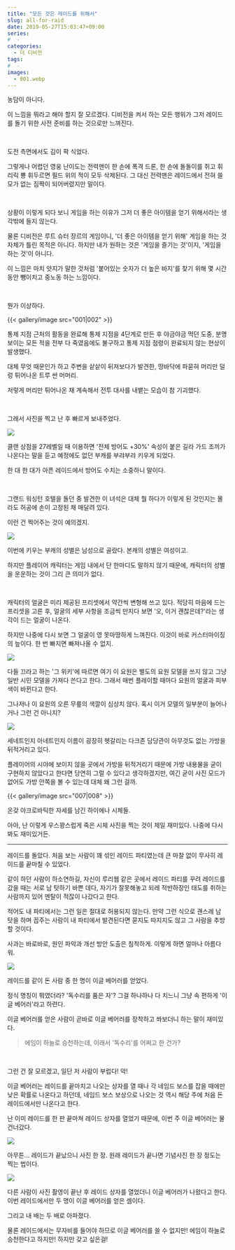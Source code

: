 ```yaml
---
title: "모든 것은 레이드를 위해서"
slug: all-for-raid
date: 2019-05-27T15:03:47+09:00
series:
#  - 
categories:
  - 더 디비전
tags:
#  - 
images:
  - 001.webp
---
```


농담이 아니다.

이 느낌을 뭐라고 해야 할지 잘 모르겠다. 디비전을 켜서 하는 모든 행위가 그저 레이드를 돌기 위한 사전 준비를 하는 것으로만 느껴진다.

&nbsp;

도전 측면에서도 김이 팍 식었다.

그렇게나 어렵던 영웅 난이도는 전력맨이 한 손에 폭격 드론, 한 손에 돌돌이를 쥐고 휘리릭 뿅 휘두르면 필드 위의 적이 모두 삭제된다. 그 대신 전력맨은 레이드에서 전혀 쓸모가 없는 짐짝이 되어버렸지만 말이다.

&nbsp;

상황이 이렇게 되다 보니 게임을 하는 이유가 그저 더 좋은 아이템을 얻기 위해서라는 생각밖에 들지 않는다.

물론 디비전은 루트 슈터 장르의 게임이니, '더 좋은 아이템을 얻기 위해' 게임을 하는 것 자체가 틀린 목적은 아니다. 하지만 내가 원하는 것은 '게임을 즐기는 것'이지, '게임을 하는 것'이 아니다.

이 느낌은 마치 얏지가 말한 것처럼 '붙어있는 숫자가 더 높은 바지'를 찾기 위해 몇 시간 동안 뺑이치고 중노동 하는 느낌이다.

&nbsp;

뭔가 이상하다.

{{< gallery/image src="001|002" >}}

통제 지점 근처의 활동을 완료해 통제 지점을 4단계로 만든 후 야금야금 먹던 도중, 분명 보이는 모든 적을 전부 다 죽였음에도 불구하고 통제 지점 점령이 완료되지 않는 현상이 발생했다.

대체 무엇 때문인가 하고 주변을 샅샅이 뒤져보다가 발견한, 땅바닥에 파묻혀 머리만 덜렁 튀어나온 트루 썬 머머리.

저렇게 머리만 튀어나온 채 계속해서 전투 대사를 내뱉는 모습이 참 기괴했다.

&nbsp;

그래서 사진을 찍고 난 후 빠르게 보내주었다.

![](003.webp)

클랜 상점을 27레벨일 때 이용하면 '전체 방어도 +30%' 속성이 붙은 길라 가드 조끼가 나온다는 말을 듣고 예정에도 없던 부캐를 부랴부랴 키우게 되었다.

한 대 한 대가 아픈 레이드에서 방어도 수치는 소중하니 말이다.

&nbsp;

그랜드 워싱턴 호텔을 돌던 중 발견한 이 녀석은 대체 뭘 하다가 이렇게 된 것인지는 몰라도 허공에 손이 고정된 채 매달려 있다.

이런 건 찍어주는 것이 예의겠지.

![](004.webp)

이번에 키우는 부캐의 성별은 남성으로 골랐다. 본캐의 성별은 여성이고.

하지만 플레이어 캐릭터는 게임 내에서 단 한마디도 말하지 않기 때문에, 캐릭터의 성별을 운운하는 것이 그리 큰 의미가 없다.

&nbsp;

캐릭터의 얼굴은 미리 제공된 프리셋에서 약간씩 변형해 쓰고 있다. 적당히 마음에 드는 프리셋을 고른 후, 얼굴의 세부 사항을 조금씩 만지다 보면 '오, 이거 괜찮은데?'라는 생각이 드는 얼굴이 나온다.

하지만 나중에 다시 보면 그 얼굴이 영 못마땅하게 느껴진다. 이것이 바로 커스터마이징의 늪이다. 한 번 빠지면 빠져나올 수 없지.

![](005.webp)

다들 끄라고 하는 '그 위키'에 따르면 여기 이 요원은 별도의 요원 모델을 쓰지 않고 그냥 일반 시민 모델을 가져다 쓴다고 한다. 그래서 매번 플레이할 때마다 요원의 얼굴과 피부색이 바뀐다고 한다.

그나저나 이 요원의 오른 무릎의 색깔이 심상치 않다. 혹시 이거 모델의 일부분이 늘어나거나 그런 건 아니지?

![](006.webp)

세네트인지 아네트인지 이름이 굉장히 헷갈리는 다크존 담당관이 아무것도 없는 가방을 뒤적거리고 있다.

플레이어의 시야에 보이지 않을 곳에서 가방을 뒤적거리기 때문에 가방 내용물을 굳이 구현하지 않았다고 한다면 당연히 그럴 수 있다고 생각하겠지만, 여긴 굳이 사진 모드가 없어도 가방 안쪽을 볼 수 있는데 대체 왜 그런 걸까.

{{< gallery/image src="007|008" >}}

온갖 아크로바틱한 자세를 남긴 하이에나 시체들.

아아, 난 이렇게 우스꽝스럽게 죽은 시체 사진을 찍는 것이 제일 재미있다. 나중에 다시 봐도 재미있거든.

***

레이드를 돌았다. 처음 보는 사람이 꽤 섞인 레이드 파티였는데 큰 마찰 없이 무사히 레이드를 끝마칠 수 있었다.

같이 하던 사람이 하소연하길, 자신이 루리웹 같은 곳에서 레이드 파티를 꾸려 레이드를 갔을 때는 서로 남 탓하기 바쁜 데다, 자기가 잘못해놓고 되레 적반하장인 태도를 취하는 사람까지 있어 멘탈이 적잖이 나갔다고 한다.

적어도 내 파티에서는 그런 일은 절대로 허용되지 않는다. 만약 그런 식으로 괜스레 남 탓을 하며 꼽주는 사람이 내 파티에서 발견된다면 묻지도 따지지도 않고 그 사람을 추방할 것이다.

사과는 바로바로, 원인 파악과 개선 방안 도출은 침착하게. 이렇게 하면 얼마나 아름다워.

![](009.webp)

레이드를 같이 돈 사람 중 한 명이 이글 베어러를 얻었다.

정식 명칭이 뭐였더라? '독수리를 품은 자'? 그걸 하나하나 다 치느니 그냥 속 편하게 '이글 베어러'라고 하련다.

이글 베어러를 얻은 사람이 곧바로 이글 베어러를 장착하고 쏴보더니 하는 말이 재미있다.

> 에임이 하늘로 승천하는데, 이래서 '독수리'를 어쩌고 한 건가?

&nbsp;

그런 건 잘 모르겠고, 일단 저 사람이 부럽다! 악!

이글 베어러는 레이드를 끝마치고 나오는 상자를 열 때나 각 네임드 보스를 잡을 때에만 낮은 확률로 나온다고 하던데, 네임드 보스 보상으로 나오는 것 역시 해당 주에 처음 돈 레이드에서만 나온다고 한다.

난 이미 레이드를 한 판 끝마쳐 레이드 상자를 열었기 때문에, 이번 주 이글 베어러는 물 건너갔다.

![](010.webp)

아무튼... 레이드가 끝났으니 사진 한 장. 원래 레이드가 끝나면 기념사진 한 장 정도는 찍는 법이다.

![](011.webp)

다른 사람이 사진 촬영이 끝난 후 레이드 상자를 열었더니 이글 베어러가 나왔다고 한다. 이번 레이드에서만 두 명이 이글 베어러를 얻은 셈이다.

그리고 내 배는 두 배로 아파졌다.

물론 레이드에서는 무자비를 들어야 하므로 이글 베어러를 쓸 수 없지만! 에임이 하늘로 승천한다고 하지만! 하지만 갖고 싶은걸!

